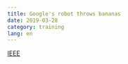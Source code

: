 ```yaml
---
title: Google's robot throws bananas
date: 2019-03-28
category: training
lang: en
---
```

[IEEE](https://spectrum.ieee.org/automaton/robotics/artificial-intelligence/google-teaches-robot-to-toss-bananas-better-than-you-do)
